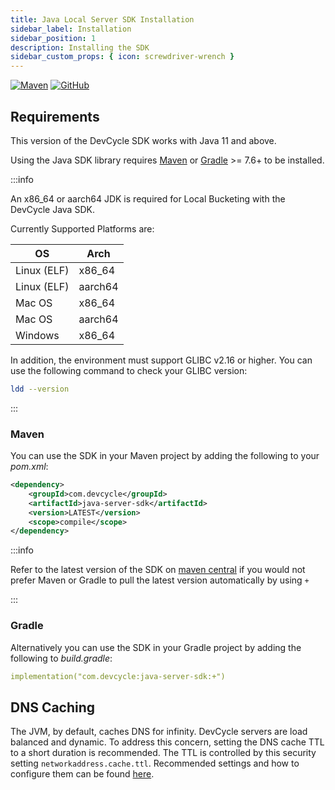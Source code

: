```yaml
---
title: Java Local Server SDK Installation
sidebar_label: Installation
sidebar_position: 1
description: Installing the SDK
sidebar_custom_props: { icon: screwdriver-wrench }
---
```


[![Maven](https://badgen.net/maven/v/maven-central/com.devcycle/java-server-sdk)](https://search.maven.org/artifact/com.devcycle/java-server-sdk)
[![GitHub](https://img.shields.io/github/stars/devcyclehq/java-server-sdk.svg?style=social&label=Star&maxAge=2592000)](https://github.com/DevCycleHQ/java-server-sdk)

## Requirements

This version of the DevCycle SDK works with Java 11 and above.

Using the Java SDK library requires [Maven](https://maven.apache.org/) or [Gradle](https://gradle.org/) >= 7.6+ to be installed.

:::info

An x86_64 or aarch64 JDK is required for Local Bucketing with the DevCycle Java SDK.

Currently Supported Platforms are:

| OS          | Arch   |
| ----------- | ------ |
| Linux (ELF) | x86_64 |
| Linux (ELF) | aarch64 |
| Mac OS      | x86_64 |
| Mac OS      | aarch64 |
| Windows     | x86_64 |

In addition, the environment must support GLIBC v2.16 or higher. You can use the following command to check your GLIBC version:
```bash
ldd --version
```


:::

### Maven

You can use the SDK in your Maven project by adding the following to your _pom.xml_:

```xml
<dependency>
    <groupId>com.devcycle</groupId>
    <artifactId>java-server-sdk</artifactId>
    <version>LATEST</version>
    <scope>compile</scope>
</dependency>
```

:::info

Refer to the latest version of the SDK on [maven central](https://maven.org/artifact/com.devcycle/java-server-sdk) if you would not prefer Maven or Gradle to pull the latest version automatically by using `+`

:::

### Gradle

Alternatively you can use the SDK in your Gradle project by adding the following to _build.gradle_:

```yaml
implementation("com.devcycle:java-server-sdk:+")
```

## DNS Caching

The JVM, by default, caches DNS for infinity. DevCycle servers are load balanced and dynamic. To address this concern,
setting the DNS cache TTL to a short duration is recommended. The TTL is controlled by this security setting `networkaddress.cache.ttl`.
Recommended settings and how to configure them can be found [here](https://docs.aws.amazon.com/sdk-for-java/v1/developer-guide/java-dg-jvm-ttl.html).
